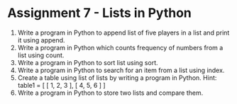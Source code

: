 # Assignment 7 - Lists in Python
1. Write a program in Python to append list of five players in a list and print it using append.
2. Write a program in Python which counts frequency of numbers from a list using count.
3. Write a program in Python to sort list using sort.
4. Write a program in Python to search for an item from a list using index.
5. Create a table using list of lists by writing a program in Python. Hint: table1 = [ [ 1, 2, 3 ], [ 4, 5, 6 ] ]
6. Write a program in Python to store two lists and compare them.
